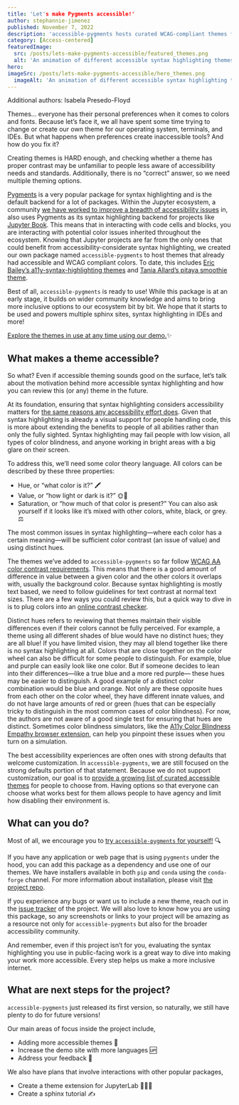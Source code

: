 ```yaml
---
title: 'Let's make Pygments accessible!'
author: stephannie-jimenez
published: November 7, 2022
description: 'accessible-pygments hosts curated WCAG-compliant themes for all your syntax highlighting needs.'
category: [Access-centered]
featuredImage:
  src: /posts/lets-make-pygments-accessible/featured_themes.png
  alt: 'An animation of different accessible syntax highlighting themes being applied to the same example code.'
hero:
imageSrc: /posts/lets-make-pygments-accessible/hero_themes.png
  imageAlt: 'An animation of different accessible syntax highlighting themes being applied to the same example code.'
---
```


Additional authors: Isabela Presedo-Floyd

Themes… everyone has their personal preferences when it comes to colors and fonts. Because let’s face it, we all have spent some time trying to change or create our own theme for our operating system, terminals, and IDEs. But what happens when preferences create inaccessible tools? And how do you fix it?

Creating themes is HARD enough, and checking whether a theme has proper contrast may be unfamiliar to people less aware of accessibility needs and standards. Additionally, there is no “correct” answer, so we need multiple theming options.

[Pygments](https://pygments.org/) is a very popular package for syntax highlighting and is the default backend for a lot of packages. Within the Jupyter ecosystem, a community [we have worked to improve a breadth of accessibility issues](https://jupyter-a11y.netlify.app/) in, also uses Pygments as its syntax highlighting backend for projects like [Jupyter Book](https://jupyterbook.org/en/stable/intro.html). This means that in interacting with code cells and blocks, you are interacting with potential color issues inherited throughout the ecosystem. Knowing that Jupyter projects are far from the only ones that could benefit from accessibility-considerate syntax highlighting, we created our own package named `accessible-pygments` to host themes that already had accessible and WCAG compliant colors. To date, this includes [Eric Bailey’s a11y-syntax-highlighting themes](https://github.com/ericwbailey/a11y-syntax-highlighting) and [Tania Allard’s pitaya smoothie theme](https://github.com/trallard/pitaya_smoothie).

Best of all, `accessible-pygments` is ready to use! While this package is at an early stage, it builds on wider community knowledge and aims to bring more inclusive options to our ecosystem bit by bit. We hope that it starts to be used and powers multiple sphinx sites, syntax highlighting in IDEs and more! 

[Explore the themes in use at any time using our demo.](https://quansight-labs.github.io/accessible-pygments/)✨

## What makes a theme accessible?

So what? Even if accessible theming sounds good on the surface, let’s talk about the motivation behind more accessible syntax highlighting and how you can review this (or any) theme in the future.

At its foundation, ensuring that syntax highlighting considers accessibility matters for [the same reasons any accessibility effort does](https://www.w3.org/WAI/fundamentals/accessibility-intro/#context). Given that syntax highlighting is already a visual support for people handling code, this is more about extending the benefits to people of all abilities rather than only the fully sighted. Syntax highlighting may fail people with low vision, all types of color blindness, and anyone working in bright areas with a big glare on their screen.

To address this, we’ll need some color theory language. All colors can be described by these three properties:
- Hue, or “what color is it?” 🖍
- Value, or “how light or dark is it?” 🌞🌚
- Saturation, or “how much of that color is present?” You can also ask yourself if it looks like it’s mixed with other colors, white, black, or grey. ⚖️

The most common issues in syntax highlighting—where each color has a certain meaning—will be sufficient color contrast (an issue of value) and using distinct hues. 

The themes we’ve added to `accessible-pygments` so far follow [WCAG AA color contrast requirements](https://www.w3.org/TR/WCAG22/#contrast-minimum). This means that there is a good amount of difference in value between a given color and the other colors it overlaps with, usually the background color. Because syntax highlighting is mostly text based, we need to follow guidelines for text contrast at normal text sizes. There are a few ways you could review this, but a quick way to dive in is to plug colors into an [online contrast checker](https://webaim.org/resources/contrastchecker).

Distinct hues refers to reviewing that themes maintain their visible differences even if their colors cannot be fully perceived. For example, a theme using all different shades of blue would have no distinct hues; they are all blue! If you have limited vision, they may all blend together like there is no syntax highlighting at all. Colors that are close together on the color wheel can also be difficult for some people to distinguish. For example, blue and purple can easily look like one color. But if someone decides to lean into their differences—like a true blue and a more red purple— these hues may be easier to distinguish. A good example of a distinct color combination would be blue and orange. Not only are these opposite hues from each other on the color wheel, they have different innate values, and do not have large amounts of red or green (hues that can be especially tricky to distinguish in the most common cases of color blindness). For now, the authors are not aware of a good single test for ensuring that hues are distinct. Sometimes color blindness simulators, like the [A11y Color Blindness Empathy browser extension](https://vinceumo.github.io/A11Y-Color-Blindness-Empathy-Test/), can help you pinpoint these issues when you turn on a simulation.

The best accessibility experiences are often ones with strong defaults that welcome customization. In `accessible-pygments`, we are still focused on the strong defaults portion of that statement. Because we do not support customization, our goal is to [provide a growing list of curated accessible themes](https://github.com/Quansight-Labs/accessible-pygments/issues/2) for people to choose from. Having options so that everyone can choose what works best for them allows people to have agency and limit how disabling their environment is.

## What can you do?

Most of all, we encourage you to [try `accessible-pygments` for yourself!](https://quansight-labs.github.io/accessible-pygments/) 🔍

If you have any application or web page that is using `pygments` under the hood, you can add this package as a dependency and use one of our themes.
We have installers available in both `pip` and `conda` using the `conda-forge` channel. For more information about installation, please visit [the project repo](https://github.com/Quansight-Labs/accessible-pygments).

If you experience any bugs or want us to include a new theme, reach out in the [issue tracker](https://github.com/Quansight-Labs/accessible-pygments/issues) of the project. We will also love to know how you are using this package, so any screenshots or links to your project will be amazing as a resource not only for `accessible-pygments` but also for the broader accessibility community.

And remember, even if this project isn’t for you, evaluating the syntax highlighting you use in public-facing work is a great way to dive into making your work more accessible. Every step helps us make a more inclusive internet.

## What are next steps for the project?

`accessible-pygments` just released its first version, so naturally, we still have plenty to do for future versions! 

Our main areas of focus inside the project include,
- Adding more accessible themes 🎨
- Increase the demo site with more languages 🆙
- Address your feedback 👀

We also have plans that involve interactions with other popular packages,

- Create a theme extension for JupyterLab 👩🏼‍🎨
- Create a sphinx tutorial ✍️
